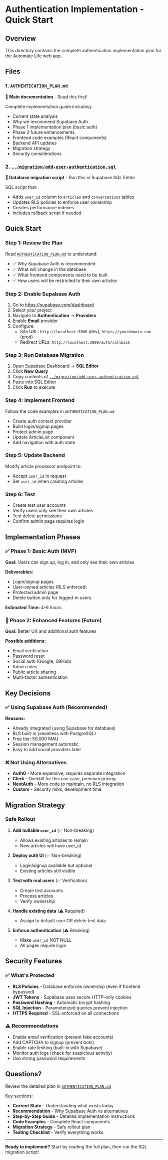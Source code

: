 # Authentication Implementation - Quick Start

## Overview
This directory contains the complete authentication implementation plan for the Automate Life web app.

## Files

### 1. [`AUTHENTICATION_PLAN.md`](./AUTHENTICATION_PLAN.md)
**📖 Main documentation** - Read this first!

Complete implementation guide including:
- Current state analysis
- Why we recommend Supabase Auth
- Phase 1 implementation plan (basic auth)
- Phase 2 future enhancements
- Frontend code examples (React components)
- Backend API updates
- Migration strategy
- Security considerations

### 2. [`../migration/add-user-authentication.sql`](../migration/add-user-authentication.sql)
**📝 Database migration script** - Run this in Supabase SQL Editor

SQL script that:
- Adds `user_id` column to `articles` and `conversations` tables
- Updates RLS policies to enforce user ownership
- Creates performance indexes
- Includes rollback script if needed

## Quick Start

### Step 1: Review the Plan
Read [`AUTHENTICATION_PLAN.md`](./AUTHENTICATION_PLAN.md) to understand:
- ✅ Why Supabase Auth is recommended
- ✅ What will change in the database
- ✅ What frontend components need to be built
- ✅ How users will be restricted to their own articles

### Step 2: Enable Supabase Auth
1. Go to https://supabase.com/dashboard
2. Select your project
3. Navigate to **Authentication** → **Providers**
4. Enable **Email** provider
5. Configure:
   - Site URL: `http://localhost:3000` (dev), `https://yourdomain.com` (prod)
   - Redirect URLs: `http://localhost:3000/auth/callback`

### Step 3: Run Database Migration
1. Open Supabase Dashboard → **SQL Editor**
2. Click **New Query**
3. Copy contents of [`../migration/add-user-authentication.sql`](../migration/add-user-authentication.sql)
4. Paste into SQL Editor
5. Click **Run** to execute

### Step 4: Implement Frontend
Follow the code examples in `AUTHENTICATION_PLAN.md`:
- Create auth context provider
- Build login/signup pages
- Protect admin page
- Update ArticleList component
- Add navigation with auth state

### Step 5: Update Backend
Modify article processor endpoint to:
- Accept `user_id` in request
- Set `user_id` when creating articles

### Step 6: Test
- Create test user accounts
- Verify users only see their own articles
- Test delete permissions
- Confirm admin page requires login

## Implementation Phases

### ✅ Phase 1: Basic Auth (MVP)
**Goal:** Users can sign up, log in, and only see their own articles

**Deliverables:**
- Login/signup pages
- User-owned articles (RLS enforced)
- Protected admin page
- Delete button only for logged-in users

**Estimated Time:** 4-6 hours

### 📅 Phase 2: Enhanced Features (Future)
**Goal:** Better UX and additional auth features

**Possible additions:**
- Email verification
- Password reset
- Social auth (Google, GitHub)
- Admin roles
- Public article sharing
- Multi-factor authentication

## Key Decisions

### ✅ Using Supabase Auth (Recommended)
**Reasons:**
- Already integrated (using Supabase for database)
- RLS built-in (seamless with PostgreSQL)
- Free tier: 50,000 MAU
- Session management automatic
- Easy to add social providers later

### ❌ Not Using Alternatives
- **Auth0** - More expensive, requires separate integration
- **Clerk** - Overkill for this use case, premium pricing
- **NextAuth** - More code to maintain, no RLS integration
- **Custom** - Security risks, development time

## Migration Strategy

### Safe Rollout

1. **Add nullable `user_id`** (✅ Non-breaking)
   - Allows existing articles to remain
   - New articles will have user_id

2. **Deploy auth UI** (✅ Non-breaking)
   - Login/signup available but optional
   - Existing articles still visible

3. **Test with real users** (✅ Verification)
   - Create test accounts
   - Process articles
   - Verify ownership

4. **Handle existing data** (⚠️ Required)
   - Assign to default user OR delete test data

5. **Enforce authentication** (⚠️ Breaking)
   - Make `user_id` NOT NULL
   - All pages require login

## Security Features

### ✅ What's Protected

- **RLS Policies** - Database enforces ownership (even if frontend bypassed)
- **JWT Tokens** - Supabase uses secure HTTP-only cookies
- **Password Hashing** - Automatic bcrypt hashing
- **SQL Injection** - Parameterized queries prevent injection
- **HTTPS Required** - SSL enforced on all connections

### ⚠️ Recommendations

- Enable email verification (prevent fake accounts)
- Add CAPTCHA to signup (prevent bots)
- Enable rate limiting (built-in with Supabase)
- Monitor auth logs (check for suspicious activity)
- Use strong password requirements

## Questions?

Review the detailed plan in [`AUTHENTICATION_PLAN.md`](./AUTHENTICATION_PLAN.md)

Key sections:
- **Current State** - Understanding what exists today
- **Recommendation** - Why Supabase Auth vs alternatives
- **Step-by-Step Guide** - Detailed implementation instructions
- **Code Examples** - Complete React components
- **Migration Strategy** - Safe rollout plan
- **Testing Checklist** - Verify everything works

---

**Ready to implement?** Start by reading the full plan, then run the SQL migration script!
